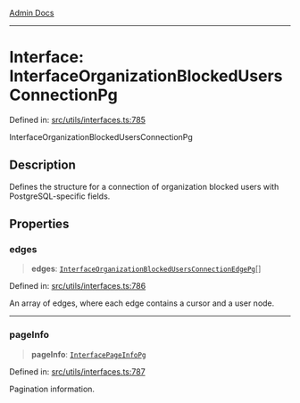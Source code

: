 [Admin Docs](/)

---

# Interface: InterfaceOrganizationBlockedUsersConnectionPg

Defined in: [src/utils/interfaces.ts:785](https://github.com/PalisadoesFoundation/talawa-admin/blob/main/src/utils/interfaces.ts#L785)

InterfaceOrganizationBlockedUsersConnectionPg

## Description

Defines the structure for a connection of organization blocked users with PostgreSQL-specific fields.

## Properties

### edges

> **edges**: [`InterfaceOrganizationBlockedUsersConnectionEdgePg`](InterfaceOrganizationBlockedUsersConnectionEdgePg.md)[]

Defined in: [src/utils/interfaces.ts:786](https://github.com/PalisadoesFoundation/talawa-admin/blob/main/src/utils/interfaces.ts#L786)

An array of edges, where each edge contains a cursor and a user node.

---

### pageInfo

> **pageInfo**: [`InterfacePageInfoPg`](InterfacePageInfoPg.md)

Defined in: [src/utils/interfaces.ts:787](https://github.com/PalisadoesFoundation/talawa-admin/blob/main/src/utils/interfaces.ts#L787)

Pagination information.
